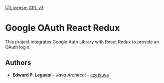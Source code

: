 [![License: GPL v3](https://img.shields.io/badge/License-GPLv3-blue.svg)](https://www.gnu.org/licenses/gpl-3.0)

# Google OAuth React Redux

This project integrates Google Auth Library with React Redux to provide an OAuth login.

## Authors

 * **Edward P. Legaspi** - *Java Architect* - [czetsuya](https://github.com/czetsuya)
